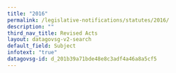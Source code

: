 ```yaml
---
title: "2016"
permalink: /legislative-notifications/statutes/2016/
description: ""
third_nav_title: Revised Acts
layout: datagovsg-v2-search
default_field: Subject
infotext: "true"
datagovsg-id: d_201b39a71bde48e8c3adf4a46a8a5cf5
---
```

